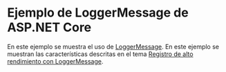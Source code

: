 # <a name="aspnet-core-loggermessage-sample"></a>Ejemplo de LoggerMessage de ASP.NET Core

En este ejemplo se muestra el uso de [LoggerMessage](https://docs.microsoft.com/dotnet/api/microsoft.extensions.logging.loggermessage). En este ejemplo se muestran las características descritas en el tema [Registro de alto rendimiento con LoggerMessage](https://docs.microsoft.com/aspnet/core/fundamentals/logging/loggermessage).

